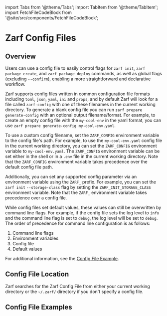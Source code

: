 import Tabs from '@theme/Tabs';
import TabItem from '@theme/TabItem';
import FetchFileCodeBlock from '@site/src/components/FetchFileCodeBlock';

# Zarf Config Files

## Overview

Users can use a config file to easily control flags for `zarf init`, `zarf package create`, and `zarf package deploy` commands, as well as global flags (excluding `--confirm`), enabling a more straightforward and declarative workflow.

Zarf supports config files written in common configuration file formats including `toml`, `json`, `yaml`, `ini` and `props`, and by default Zarf will look for a file called `zarf-config` with one of these filenames in the current working directory.  To generate a blank config file you can run `zarf prepare generate-config` with an optional output filename/format.  For example, to create an empty config file with the `my-cool-env` in the yaml format, you can use `zarf prepare generate-config my-cool-env.yaml`.

To use a custom config filename, set the `ZARF_CONFIG` environment variable to the config file's path. For example, to use the `my-cool-env.yaml` config file in the current working directory, you can set the `ZARF_CONFIG` environment variable to `my-cool-env.yaml`. The `ZARF_CONFIG` environment variable can be set either in the shell or in a `.env` file in the current working directory. Note that the `ZARF_CONFIG` environment variable takes precedence over the default config file path.

Additionally, you can set any supported config parameter via an environment variable using the `ZARF_` prefix. For example, you can set the `zarf init` `--storage-class` flag by setting the `ZARF_INIT_STORAGE_CLASS` environment variable. Note that the `ZARF_` environment variable takes precedence over a config file.

While config files set default values, these values can still be overwritten by command line flags. For example, if the config file sets the log level to `info` and the command line flag is set to `debug`, the log level will be set to `debug`. The order of precedence for command line configuration is as follows:

1. Command line flags
2. Environment variables
3. Config file
4. Default values

For additional information, see the [Config File Example](../../examples/config-file/README.md).

## Config File Location

Zarf searches for the Zarf Config File from either your current working directory or the `~/.zarf/` directory if you don't specify a config file.

## Config File Examples

<Tabs queryString="init-file-examples">
<TabItem value="yaml">
<FetchFileCodeBlock src={require('../../examples/config-file/zarf-config.yaml')} fileName="zarf-config.yaml" fileFormat="yaml" />
</TabItem>
<TabItem value="toml">
<FetchFileCodeBlock src={require('../../examples/config-file/zarf-config.toml')} fileFormat="toml" fileName="zarf-config.toml" />
</TabItem>
<TabItem value="ini">
<FetchFileCodeBlock src={require('../../examples/config-file/zarf-config.ini')} fileFormat="ini"   fileName="zarf-config.ini" />
</TabItem>
<TabItem value="json">
<FetchFileCodeBlock src={require('../../examples/config-file/zarf-config.json')} fileFormat="json" fileName="zarf-config.json"  />
</TabItem>
</Tabs>